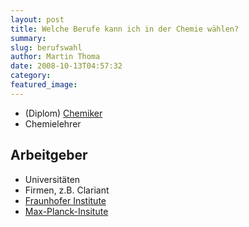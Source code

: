 ```yaml
---
layout: post
title: Welche Berufe kann ich in der Chemie wählen?
summary:
slug: berufswahl
author: Martin Thoma
date: 2008-10-13T04:57:32
category:
featured_image:
---
```

<ul>
    <li>(Diplom) <a href="http://de.wikipedia.org/wiki/Chemiker">Chemiker</a></li>
    <li>Chemielehrer</li>
</ul>

<h2>Arbeitgeber</h2>
<ul>
    <li>Universitäten</li>
    <li>Firmen, z.B. Clariant</li>
    <li><a href="http://de.wikipedia.org/wiki/Liste_der_Fraunhofer-Institute_und_Einrichtungen">Fraunhofer Institute</a></li>
    <li><a href="http://de.wikipedia.org/wiki/Kategorie:Max-Planck-Institut">Max-Planck-Insitute</a></li>
</ul>

